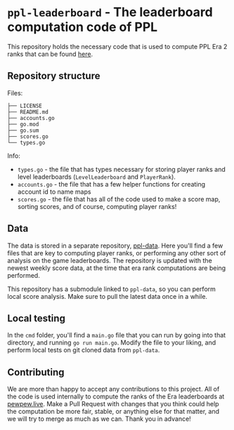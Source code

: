 # `ppl-leaderboard` - The leaderboard computation code of PPL

This repository holds the necessary code that is used to compute PPL Era 2 ranks that can be found [here](https://pewpew.live/era2).

## Repository structure

Files:

```text
├── LICENSE
├── README.md
├── accounts.go
├── go.mod
├── go.sum
├── scores.go
└── types.go
```

Info:

* `types.go` - the file that has types necessary for storing player ranks and level leaderboards (`LevelLeaderboard` and `PlayerRank`).
* `accounts.go` - the file that has a few helper functions for creating account id to name maps
* `scores.go` - the file that has all of the code used to make a score map, sorting scores, and of course, computing player ranks!

## Data

The data is stored in a separate repository, [ppl-data](https://github.com/pewpewlive/ppl-data). Here you'll find a few files that are key to computing player ranks, or performing any other sort of analysis on the game leaderboards. The repository is updated with the newest weekly score data, at the time that era rank computations are being performed.

This repository has a submodule linked to `ppl-data`, so you can perform local score analysis. Make sure to pull the latest data once in a while.

## Local testing

In the `cmd` folder, you'll find a `main.go` file that you can run by going into that directory, and running `go run main.go`. Modify the file to your liking, and perform local tests on git cloned data from `ppl-data`.

## Contributing

We are more than happy to accept any contributions to this project. All of the code is used internally to compute the ranks of the Era leaderboards at [pewpew.live](https://pewpew.live). Make a Pull Request with changes that you think could help the computation be more fair, stable, or anything else for that matter, and we will try to merge as much as we can. Thank you in advance!
